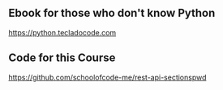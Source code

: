 ## Ebook for those who don't know Python
https://python.tecladocode.com

## Code for this Course
https://github.com/schoolofcode-me/rest-api-sectionspwd
